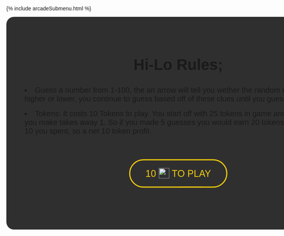 {% include arcadeSubmenu.html %}


<html lang="en">
<!-- basically adding in a stylesheet that allows for me to use different fonts and creating the title for the game. -->
<head>
  <meta charset="UTF-8">
  <meta name="viewport" content="width=device-width, initial-scale=1.0">
  <script src="https://kit.fontawesome.com/336de93654.js" defer></script>
  <link href="https://fonts.googleapis.com/css?family=Open+Sans&display=swap" rel="stylesheet">
  <meta http-equiv="X-UA-Compatible" content="ie=edge">
  <title>Hi-Lo Game</title>
</head>

<!-- Creates Div to overlay the main page, rulebook page -->
<body onload="randomNum()">
<div id="overlay">
  <h2>Hi-Lo Rules;</h2>
  <li>Guess a number from 1-100, the an arrow will tell you wether the random number is higher or lower, you continue to guess based off of these clues until you guess the number.</li><br>
  <li> Tokens: It costs 10 Tokens to play. You start off with 25 tokens in game and each guess you make takes away 1. So if you made 5 guesses you would earn 20 tokens - the original 10 you spent, so a net 10 token profit.</li>

  <div class="container">
    <div class="center">
      <body>
        <button class= "button1" onclick="startgame()">
          10 <img class="tokenicon" src="{{ site.baseurl }}/images/AJToken_60x60.png"> to play
          <!-- Inline element for button, makes it easier to style. -->
          <span class="first"></span> 
          <span class="second"></span>
          <span class="third"></span>
          <span class="fourth"></span>
        </button>
      </body>
    </div>
  </div>
</div>
<!-- creating main page/div for the game -->
  <div class="mainContainer" id="mainContainer"> 
    <div class="vCenter">
      <h1 style="font-size: 32pt;">Hi-Lo</h1>
      <i class='fas fa-question-circle' id='theIcon'></i>
      <div class="theGuessing" id="theGuessing">
        <h1 style="font-size: 16pt;">Choose a number between 1 and 100</h1><br>
        <input type="text" id="numInput" class="numInput" te /><br><br>
        <input type="button" value="Make Your Guess!" onclick="guessNum()" class="guessButton" id="guessButton">
      </div>
      <div id="congo" style="display: none;">
        <br>
        <h1 style="font-size: 71px; margin-top: -4%;" id="correctNum"></h1><br>
        <h1 style="font-size: 16pt; margin-bottom: 4%;">Congratulations! You guessed correct number in <b id="counter" style="font-size: 16pt;"></b> guesses <br><br> You earned <b id="tokens" style="font-size: 18pt; color: #f1cc0c;"></b> tokens! <br><br> That's a net profit of <b id="profit" style="font-size: 18pt; color: #f1cc0c;"></b> tokens!</h1>
        <input type="button" value="Play Again!" onclick="location.reload()" class="guessButton">
      </div>
      <br>
      <p id="guessssses">Number of guesses: <b id="counter2"></b></p>
    </div>
  </div>

</body>
</html>

<style>

  /*Token Icon for button*/
.tokenicon {
    width: 28px;
    margin-top: -5px;
    vertical-align: middle;
}
/*Effects for the Icon*/
#theIcon {
  font-size: 70px;
  margin: 4%;
}

.container {
  height: 200px;
  position: relative;
  border: 3px yellow;
}

.center {
  margin: 0;
  position: absolute;
  top: 50%;
  left: 50%;
  -ms-transform: translate(-50%, -50%);
  transform: translate(-50%, -50%);
}


/*CSS for the button itself*/
button {
  border: none;
  padding: 20px 40px;
  font-size: 25px;
  position: relative;
  background: transparent;
  color: #f1cc0c;
  text-transform: uppercase;
  border: 3px solid #f1cc0c;
  cursor: pointer;
  transition: all 0.7s;
  overflow: hidden;
  border-radius: 80px;
}
/* Enter hover effect for the drippy button */
button:hover {
  color: #f1cc0c;
}
span {
  transition: all 0.9s;
  z-index: -1;
}
/* Creates the transitional effect bringing in the yellow piece*/
button .first {
  content: "";
  position: absolute;
  right: 100%;
  top: 0;
  width: 25%;
  height: 100%;
  background: #f1cc0c;
}

button:hover .first {
  top: 0;
  right: 0;
}
button .second {
  content: "";
  position: absolute;
  left: 25%;
  top: -100%;
  height: 100%;
  width: 25%;
  background: #f1cc0c;
}

button:hover .second {
  top: 0;
  left: 50%;
}

button .third {
  content: "";
  position: absolute;
  left: 50%;
  height: 100%;
  top: 100%;
  width: 25%;
  background: #f1cc0c;
}

button:hover .third {
  top: 0;
  left: 25%;
}

button .fourth {
  content: "";
  position: absolute;
  left: 100%;
  top: 0;
  height: 100%;
  width: 25%;
  background: #f1cc0c;
}

button:hover .fourth {
  top: 0;
  left: 0;
}

div.buttonSubmit input, div.buttonSubmit span {
  margin-left: 50px;
}
/* changes text size for rule-book */
h2 {
  text-align: center;
  font-size: 40px;
}

li {
  font-size: 20px;
}
/*CSS for the overlay div*/
#overlay{
  border-radius: 20px;
  background-color: #302f2f;
  z-index: 99;
  position: absolute;
  z-index: 10;
  width: 84.4%;
  padding: 5%;
}
/* css for the guess button on the bottom */
.guessButton {
  margin: 2%;
  background-color: white;
  border: none;
  color: black;
  font-size: 32px;
  cursor: pointer;
  border-radius: 3px;
  transition-duration: 0.3s;
}
/*this is the fade animation for the exit of the first div, Azeem showed me*/
@keyframes fadeIn {
    from {
        opacity: 0;
    }
    to {
        opacity: 1;
    }
}
@keyframes fadeOut {
    from {
        opacity: 1;
    }
    to {
        opacity: 0;
    }
}
.animatef {
    animation: fadeIn 0.9s forwards;
}
.animater {
    animation: fadeOut 0.5s forwards;
}

/* font css */
* {
  font-family: 'Gill Sans', 'Gill Sans MT', Calibri, 'Trebuchet MS', sans-serif;
}
/* Css for the main div */
.mainContainer {
  position: absolute;
  width: 94%;
  text-align: center;
}

/* CSS for font in the input button */
.numInput {
  outline: none;
  margin: none 2% 2% 2%;
  text-align: center;
  font-size: 31px;
  width: 61px;
  height: 61px;
  border-style: solid;
  border-width: 5px;
  border-color: #f1cc0c;
  color: white;
  background-color: transparent;
  transition-duration: 0.3s;
}
/* when you click on the guess button it makes it white */
.numInput:focus {
  border-color: white;
}
/* style for the guess button */
.guessButton {
  margin: 2%;
  background-color: #f1cc0c;
  border: none;
  color: black;
  padding: 20px 32px;
  text-decoration: none;
  font-size: 16px;
  cursor: pointer;
  border-radius: 3px;
  transition-duration: 0.3s;
}
/* makes the hover over the guess button white */
.guessButton:hover {
  background-color: white;
}

</style>
<script>

var up = new Audio('imgs/ding.mp3')
var down = new Audio('sounds/wall.mp3')
var good = new Audio('sounds/userScore.mp3')
    // updates local storage with accurate token amount based upon which user is signed in
    function getTokens() {
        const id = localStorage.getItem('currentUser');
        fetch('https://ajarcade.duckdns.org/api/players/')
            .then(response => {
                // trap error response from Web API
                if (response.status !== 200) {
                    const message = 'Fetch error: ' + response.status + " " + response.statusText;
                    alert(message);
                    return;
                }
                // Valid response will contain json data
                response.json().then(data => {
                    // iterate through the whole database and find a record that matches the uid
                    for (i in data) {
                        if (data[i].uid == id) {
                            localStorage.setItem('tokenAmt', data[i].tokens);
                        }
                    }
                })
            })
    }
    // removes 'amt' tokens from the user's tokens attribute
    function remTokens(amt) {
        const id = localStorage.getItem('currentUser');
        // update the user's token amount
        getTokens();
        var tokenAmt = localStorage.getItem('tokenAmt');
        newAmt = tokenAmt-amt;
        fetch('https://ajarcade.duckdns.org/api/players/update', {
            method: 'PUT',
            headers: {
                'Content-Type': 'application/json'
            },
            body: JSON.stringify({
                "uid": id,
                "data": {"tokens": newAmt}
            })
        })
            .then(res => {
                return res.json()
            })
            .then(data => console.log(data))
        setTimeout(function() {
            getTokens();
        }, 500);
    }
    // adds 'score' tokens to the user's tokens attribute (called after the game is over)
    function addTokens(score) {
        const id = localStorage.getItem('currentUser');
        // update the user's token amount
        getTokens();
        tokenAmt = localStorage.getItem('tokenAmt');
        newAmt = parseFloat(tokenAmt) + parseFloat(score);
        fetch('https://ajarcade.duckdns.org/api/players/update', {
            method: 'PUT',
            headers: {
                'Content-Type': 'application/json'
            },
            body: JSON.stringify({
                "uid": id,
                "data": {"tokens": newAmt}
            })
            }).then(res => {
            return res.json()
            })
            .then(data => console.log(data))
        setTimeout(function() {
            getTokens();
        }, 500);
    }
// Gets rid of the rule page, shifts to main game page
function startgame() {
  let div = document.getElementById("overlay");
  div.classList.add("animater");
  setTimeout(function() {
    div.style.display = "none";
    div.classList.remove("animater");
  }, 500);
  // Charges the user 10 tokens to play
  remTokens(10);
}

var theNum = 0;
var counter = 0;
var db;
var name;

//generates random number
function randomNum() {
  theNum = Math.floor(Math.random() * 100 + 1);
}


// makes the 'enter' key work
var input = document.getElementById("numInput");
input.addEventListener("keyup", function (event) {
  if (event.keyCode === 13) {
    event.preventDefault();
    document.getElementById("guessButton").click();
  }
});

// The actual game
function guessNum() {
  counter++;
  tokens=25-counter;
  profit=tokens-10;
  document.getElementById("counter2").innerHTML = counter;
  document.getElementById("counter").innerHTML = counter;
  document.getElementById("tokens").innerHTML = tokens;
  document.getElementById("profit").innerHTML = profit;
  var numIn = document.getElementById("numInput").value;
  if (numIn > theNum) {
    document.getElementById("theIcon").className = "fas fa-arrow-down";
    down.play();
  } else if (numIn < theNum) {
    document.getElementById("theIcon").className = "fas fa-arrow-up";
    up.play();
  } else if (numIn == theNum) {
    addTokens(tokens)
    document.getElementById("theIcon").className = "fas fa-check-circle";
    good.play();
    document.getElementById("theGuessing").style.display = "none";
    document.getElementById("correctNum").innerHTML = theNum;
    document.getElementById("guessssses").style.display = "none";
    document.getElementById("congo").style.display = "block";

  }
  document.getElementById("numInput").value = "";
}
</script>